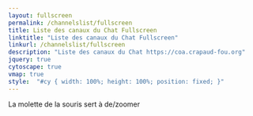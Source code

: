 ```yaml
---
layout: fullscreen
permalink: /channelslist/fullscreen
title: Liste des canaux du Chat Fullscreen
linktitle: "Liste des canaux du Chat Fullscreen"
linkurl: /channelslist/fullscreen
description: "Liste des canaux du Chat https://coa.crapaud-fou.org"
jquery: true
cytoscape: true
vmap: true
style:  "#cy { width: 100%; height: 100%; position: fixed; }"
---
```

La molette de la souris sert à de/zoomer
<div id="cy"></div>
<script>
    var cy = cytoscape({
        container: document.getElementById('cy'),
        elements: $.getJSON("{{ site.baseurl }}/public/data/channelslist.json"),
        style: [
            {
                selector: 'node',
                style: {
                    'label': 'data(label)',
                    'text-valign': 'center',
                    'background-color': 'data(color)',
                    'width': 'data(size)',
                    'height': 'data(size)',
                    'color': 'white',
                    'text-outline-width': 2,
                    'text-outline-color': '#888'
                }
            },
            {
                selector: 'edge',
                style: {
                    'line-color': 'data(color)'
                }
            }],
        layout: {
            name: 'cose',
            nodeDimensionsIncludeLabels: true,
            nodeOverlap: 50
        }
    });
    
    cy.on('tap', 'node', function () {
        try { // your browser may block popups
            window.open(this.data('href'));
        } catch (e) { // fall back on url change
            window.location.href = this.data('href');
        }
    });
</script>
    
